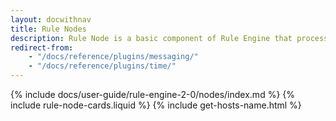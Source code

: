 ```yaml
---
layout: docwithnav
title: Rule Nodes
description: Rule Node is a basic component of Rule Engine that process single incoming message at a time and produce one or more outgoing messages.
redirect-from:
    - "/docs/reference/plugins/messaging/"
    - "/docs/reference/plugins/time/"
---
```


{% include docs/user-guide/rule-engine-2-0/nodes/index.md %}
{% include rule-node-cards.liquid %}
{% include get-hosts-name.html %}
